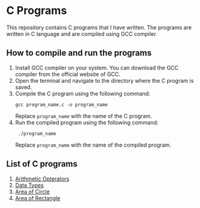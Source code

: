 # C Programs

This repository contains C programs that I have written. The programs are written in C language and are compiled using GCC compiler.

## How to compile and run the programs

1. Install GCC compiler on your system. You can download the GCC compiler from the official website of GCC.
2. Open the terminal and navigate to the directory where the C program is saved.
3. Compile the C program using the following command:
   ```
   gcc program_name.c -o program_name
   ```
   Replace `program_name` with the name of the C program.
4. Run the compiled program using the following command:
   ```
    ./program_name
    ```
    Replace `program_name` with the name of the compiled program.

## List of C programs

1. [Arithmetic Opterators](Arithmetic_opterators.c)
2. [Data Types](datatypes.c)
3. [Area of Circle](Area_Circle.c)
4. [Area of Rectangle](Area_Rectangle.c)

